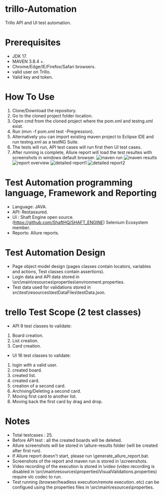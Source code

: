 # trillo-Automation
Trillo API and UI test automation.
# Prerequisites
- JDK 17.
- MAVEN 3.8.4 +.
- Chrome/Edge/IE/Firefox/Safari browsers.
- valid user on Trillo.
- Valid key and token.
# How To Use
1. Clone/Download the repository.
2. Go to the cloned project folder location.
3. Open cmd from the cloned project where the pom.xml and testng.xml exist.
4. Run (mvn -f pom.xml test -Pregression). 
5. Alternatively you can import existing maven project to Eclipse IDE and run testng.xml as a testNG Suite.
6. The tests will run, API test cases will run first then UI test cases.
7. After running is complete, Allure report will load the test resultes with screenshots in windows default browser.
![maven run](https://github.com/mghazalde/trillo-Automation/assets/102529622/eeac3e45-92b4-48ae-a6ad-7f7c90320683)
![maven results](https://github.com/mghazalde/trillo-Automation/assets/102529622/cb9d40af-7e93-47a0-a945-e5a1133eaf8c)
![report overview](https://github.com/mghazalde/trillo-Automation/assets/102529622/8425120d-de34-484e-86e5-ea6c4bdfd745)
![detailed report1](https://github.com/mghazalde/trillo-Automation/assets/102529622/c4f82cf3-0dad-415b-ac48-6f83c666ca4d)
![detailed report2](https://github.com/mghazalde/trillo-Automation/assets/102529622/19fedd83-3c60-469a-89dc-241c8c980bf2)

# Test Automation programming language, Framework and Reporting 
- Language: JAVA.
- API: Restassured. 
- UI : Shaft Engine open source. (https://github.com/ShaftHQ/SHAFT_ENGINE) Selenium Ecosystem member. 
- Reports: Allure reports.

# Test Automation Design
- Page object model design (pages classes contain locators, variables and actions, Test classes contain assertions).
- Login data and API data stored in \src\main\resources\properties\environment.properties.
- Test data used for validations stored in src\test\resources\testDataFiles\testData.json.
 
# trello Test Scope (2 test classes)
- API 9 test classes to validate:
1. Board creation.
2. List creation.   
3. Card creation.   
- UI 16 test classes to validate:
1. login with a valid user.
2. created board.
3. created list.
4. created card.
5. creation of a second card.
6. Archiving/Deleting a second card.
7. Moving first card to another list.
8. Moving back the first card by drag and drop.

# Notes
- Total testcases : 25.
- Before API test : all the created boards will be deleted.
- Allure screenshots will be stored in \allure-results folder (will be created after first run).
- If Allure report doesn't start, please run \generate_allure_report.bat.
- Screenshots of the report and maven run is stored in \screenshots.
- Video recording of the execution is stored in \video  (video recording is disabled in \src\main\resources\properties\VisualValidations.properties) require vlc codec to run.
- Test running (browser/headless execution/remote execution..etc) can be configued using the properties files in \src\main\resources\properties\.
